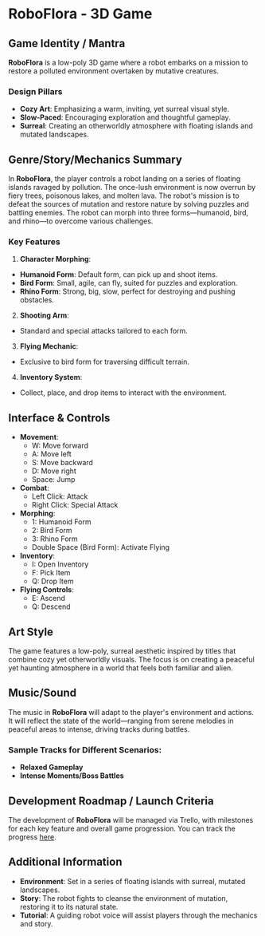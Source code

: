
# RoboFlora - 3D Game

## Game Identity / Mantra
**RoboFlora** is a low-poly 3D game where a robot embarks on a mission to restore a polluted environment overtaken by mutative creatures.

### Design Pillars
- **Cozy Art**: Emphasizing a warm, inviting, yet surreal visual style.
- **Slow-Paced**: Encouraging exploration and thoughtful gameplay.
- **Surreal**: Creating an otherworldly atmosphere with floating islands and mutated landscapes.

## Genre/Story/Mechanics Summary
In **RoboFlora**, the player controls a robot landing on a series of floating islands ravaged by pollution. The once-lush environment is now overrun by fiery trees, poisonous lakes, and molten lava. The robot's mission is to defeat the sources of mutation and restore nature by solving puzzles and battling enemies. The robot can morph into three forms—humanoid, bird, and rhino—to overcome various challenges.

### Key Features
1. **Character Morphing**:
- **Humanoid Form**: Default form, can pick up and shoot items.   
- **Bird Form**: Small, agile, can fly, suited for puzzles and exploration.
- **Rhino Form**: Strong, big, slow, perfect for destroying and pushing obstacles.
   
2. **Shooting Arm**:
- Standard and special attacks tailored to each form.

3. **Flying Mechanic**:    
- Exclusive to bird form for traversing difficult terrain.

4. **Inventory System**:
- Collect, place, and drop items to interact with the environment.

## Interface & Controls
- **Movement**: 
  - W: Move forward
  - A: Move left
  - S: Move backward
  - D: Move right
  - Space: Jump
- **Combat**:
  - Left Click: Attack
  - Right Click: Special Attack
- **Morphing**:
  - 1: Humanoid Form
  - 2: Bird Form
  - 3: Rhino Form
  - Double Space (Bird Form): Activate Flying
- **Inventory**:
  - I: Open Inventory
  - F: Pick Item
  - Q: Drop Item
- **Flying Controls**:
  - E: Ascend
  - Q: Descend

## Art Style
The game features a low-poly, surreal aesthetic inspired by titles that combine cozy yet otherworldly visuals. The focus is on creating a peaceful yet haunting atmosphere in a world that feels both familiar and alien.

## Music/Sound

The music in **RoboFlora** will adapt to the player's environment and actions. It will reflect the state of the world—ranging from serene melodies in peaceful areas to intense, driving tracks during battles.

### Sample Tracks for Different Scenarios:
- **Relaxed Gameplay**
- **Intense Moments/Boss Battles**

## Development Roadmap / Launch Criteria
The development of **RoboFlora** will be managed via Trello, with milestones for each key feature and overall game progression. You can track the progress [here](https://trello.com/b/l7f76wYZ/roboflora).

## Additional Information
- **Environment**: Set in a series of floating islands with surreal, mutated landscapes.
- **Story**: The robot fights to cleanse the environment of mutation, restoring it to its natural state.
- **Tutorial**: A guiding robot voice will assist players through the mechanics and story.


